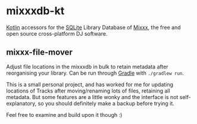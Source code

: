 # mixxxdb-kt

[Kotlin](https://kotlinlang.org) accessors for the [SQLite](https://sqlite.org) Library Database of [Mixxx](https://mixxx.org), the free and open source cross-platform DJ software.

## mixxx-file-mover

Adjust file locations in the mixxxdb in bulk to retain metadata after reorganising your library. Can be run through [Gradle](https://gradle.org) with `./gradlew run`.

This is a small personal project, and has worked for me for updating locations of Tracks after moving/renaming lots of files, retaining all metadata. But some features are a little wonky and the interface is not self-explanatory, so you should definitely make a backup before trying it.

Feel free to examine and build upon it though :)

